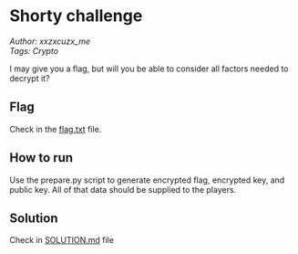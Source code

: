 # Shorty challenge

_Author: xxzxcuzx_me_  
_Tags: Crypto_

I may give you a flag, but will you be able to consider all factors needed to decrypt it?

## Flag

Check in the [flag.txt](flag.txt) file.

## How to run

Use the prepare.py script to generate encrypted flag, encrypted key, and public key. All of that data should be supplied to the players.

## Solution

Check in [SOLUTION.md](solution/SOLUTION.md) file
